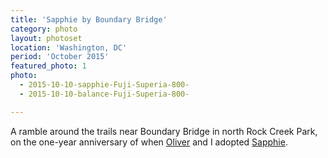 ```yaml
---
title: 'Sapphie by Boundary Bridge'
category: photo
layout: photoset
location: 'Washington, DC'
period: 'October 2015'
featured_photo: 1
photo:
  - 2015-10-10-sapphie-Fuji-Superia-800-
  - 2015-10-10-balance-Fuji-Superia-800-

---
```

A ramble around the trails near Boundary Bridge in north Rock Creek Park, on the one-year anniversary of when [Oliver](https://olivermak.es) and I adopted [Sapphie](/2014/sapphie/).
